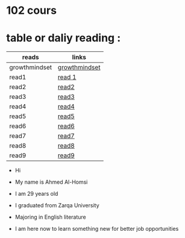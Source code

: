 # 102 cours

# table or daliy reading :


| reads        | links                             |
| -------------| --------------------------------- |
| growthmindset|[growthmindset](growthmindset.md)  |
| read1        | [read 1](read1.md)                |
| read2        | [read2](read2.md)                 |
| read3        | [read3](read3.md)                 |
| read4        | [read4](read4.md)                 |
| read5        | [read5](read5.md)                 |
| read6        | [read6](read6.md)                 |
| read7        | [read7](read7.md)                 |
| read8        | [read8](read8.md)                 |
| read9        | [read9](read9.md)                 |



- Hi

* My name is Ahmed Al-Homsi

* I am 29 years old

* I graduated from Zarqa University

* Majoring in English literature

 * I am here now to learn something new for better job opportunities 




